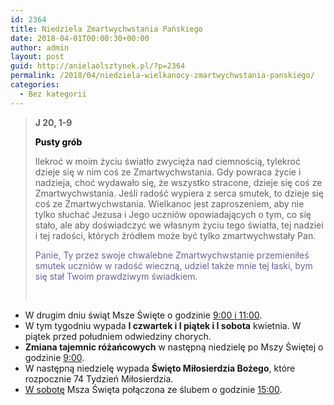 ```yaml
---
id: 2364
title: Niedziela Zmartwychwstania Pańskiego
date: 2018-04-01T00:00:30+00:00
author: admin
layout: post
guid: http://anielaolsztynek.pl/?p=2364
permalink: /2018/04/niedziela-wielkanocy-zmartwychwstania-panskiego/
categories:
  - Bez kategorii
---
```

> **J 20, 1-9**
> 
> <span style="color: #000000;"><b>Pusty grób</b></span>
> 
> Ilekroć w moim życiu światło zwycięża nad ciemnością, tylekroć dzieje się w nim coś ze Zmartwychwstania. Gdy powraca życie i nadzieja, choć wydawało się, że wszystko stracone, dzieje się coś ze Zmartwychwstania. Jeśli radość wypiera z serca smutek, to dzieje się coś ze Zmartwychwstania. Wielkanoc jest zaproszeniem, aby nie tylko słuchać Jezusa i Jego uczniów opowiadających o tym, co się stało, ale aby doświadczyć we własnym życiu tego światła, tej nadziei i tej radości, których źródłem może być tylko zmartwychwstały Pan.
> 
> <span style="color: #666699;">Panie, Ty przez swoje chwalebne Zmartwychwstanie przemieniłeś smutek uczniów w radość wieczną, udziel także mnie tej łaski, bym się stał Twoim prawdziwym świadkiem.</span>
> 
> &nbsp;

  * W drugim dniu świąt Msze Święte o godzinie <span style="text-decoration: underline;">9:00 i 11:00</span>.
  * W tym tygodniu wypada **I czwartek i I piątek i I sobota** kwietnia. W piątek przed południem odwiedziny chorych.
  * **Zmiana tajemnic różańcowych** w następną niedzielę po Mszy Świętej o godzinie <span style="text-decoration: underline;">9:00</span>.
  * W następną niedzielę wypada **Święto Miłosierdzia Bożego**, które rozpocznie 74 Tydzień Miłosierdzia.
  * <span style="text-decoration: underline;">W sobotę</span> Msza Święta połączona ze ślubem o godzinie <span style="text-decoration: underline;">15:00</span>.